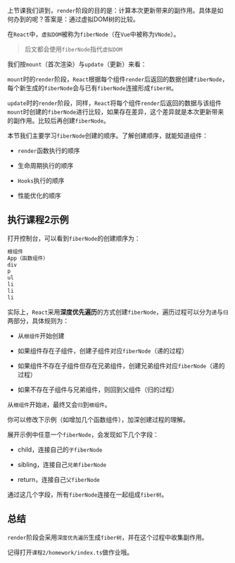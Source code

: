 上节课我们讲到，`render`阶段的目的是：计算本次更新带来的副作用。具体是如何办到的呢？答案是：通过虚拟DOM树的比较。

在`React`中，`虚拟DOM`被称为`fiberNode`（在`Vue`中被称为`VNode`）。

> 后文都会使用`fiberNode`指代`虚拟DOM`

我们按`mount`（首次渲染）与`update`（更新）来看：

`mount`时的`render`阶段，`React`根据每个组件`render`后返回的数据创建`fiberNode`，每个新生成的`fiberNode`会与已有`fiberNode`连接形成`fiber树`。

`update`时的`render`阶段，同样，`React`将每个组件`render`后返回的数据与该组件`mount`时创建的`fiberNode`进行比较，如果存在差异，这个差异就是本次更新带来的副作用。比较后再创建`fiberNode`。

本节我们主要学习`fiberNode`创建的顺序。了解创建顺序，就能知道组件：

- `render`函数执行的顺序

- 生命周期执行的顺序

- `Hooks`执行的顺序

- 性能优化的顺序

## 执行课程2示例

打开控制台，可以看到`fiberNode`的创建顺序为：

```js
根组件
App（函数组件）
div
p
ul
li
li
li
```

实际上，`React`采用**深度优先遍历**的方式创建`fiberNode`，遍历过程可以分为`递`与`归`两部分，具体规则为：

- 从`根组件`开始创建

- 如果组件存在子组件，创建子组件对应`fiberNode`（递的过程）

- 如果组件不存在子组件但存在兄弟组件，创建兄弟组件对应`fiberNode`（递的过程）

- 如果不存在子组件与兄弟组件，则回到父组件（归的过程）

从`根组件`开始`递`，最终又会`归`到`根组件`。

你可以修改下示例（如增加几个函数组件），加深创建过程的理解。

展开示例中任意一个`fiberNode`，会发现如下几个字段：

- child，连接自己的`子fiberNode`

- sibling，连接自己`兄弟fiberNode`

- return，连接自己`父fiberNode`

通过这几个字段，所有`fiberNode`连接在一起组成`fiber树`。

## 总结

`render`阶段会采用`深度优先遍历`生成`fiber树`，并在这个过程中收集副作用。

记得打开`课程2/homework/index.ts`做作业哦。